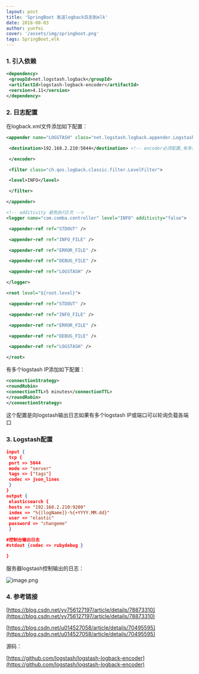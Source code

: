 ```yaml
---
layout: post
title: 'SpringBoot 发送logback日志到elk'
date: 2018-08-03
author: yunfei
cover: '/assets/img/springboot.png'
tags: SpringBoot,elk
---
```


### 1. 引入依赖

```xml
<dependency>
 <groupId>net.logstash.logback</groupId>
 <artifactId>logstash-logback-encoder</artifactId>
 <version>4.11</version>
</dependency>
```


### 2. 日志配置

在logback.xml文件添加如下配置：
```xml
<appender name="LOGSTASH" class="net.logstash.logback.appender.LogstashTcpSocketAppender">

 <destination>192.168.2.210:5044</destination> <!-- encoder必须配置,有多种可选 --> <encoder charset="UTF-8" class="net.logstash.logback.encoder.LogstashEncoder" > <!-- "logName":"comba-community" 的作用是指定创建索引的名字时用，并且在生成的文档中会多了这个字段 --> <customFields>{"logName":"comba-community"}</customFields>

 </encoder>

 <filter class="ch.qos.logback.classic.filter.LevelFilter">

 <level>INFO</level>

 </filter>

</appender>

<!-- additivity 避免执行2次 --> 
<logger name="com.comba.controller" level="INFO" additivity="false">

 <appender-ref ref="STDOUT" />

 <appender-ref ref="INFO_FILE" />

 <appender-ref ref="ERROR_FILE" />

 <appender-ref ref="DEBUG_FILE" />

 <appender-ref ref="LOGSTASH" />

</logger>

<root level="${root.level}">

 <appender-ref ref="STDOUT" />

 <appender-ref ref="INFO_FILE" />

 <appender-ref ref="ERROR_FILE" />

 <appender-ref ref="DEBUG_FILE" />

 <appender-ref ref="LOGSTASH" />

</root>

```


有多个logstash IP添加如下配置：

```xml
<connectionStrategy> 　　
<roundRobin> 　　　　
<connectionTTL>5 minutes</connectionTTL> 　　
</roundRobin>
</connectionStrategy>
```

这个配置是向logstash输出日志如果有多个logstash IP或端口可以轮询负载各端口

### 3. Logstash配置

```json
input {
 tcp {
 port => 5044
 mode => "server"
 tags => ["tags"]
 codec => json_lines
 }
}
output {
 elasticsearch {
 hosts => "192.168.2.210:9200"
 index => "%{[logName]}-%{+YYYY.MM.dd}"
 user => "elastic"
 password => "changeme"
 }

#控制台输出日志 
#stdout {codec => rubydebug }

}
```

服务器logstash控制输出的日志：

![image.png](https://upload-images.jianshu.io/upload_images/4727108-77fdee4558d70c83.png?imageMogr2/auto-orient/strip%7CimageView2/2/w/1240)

### 4. 参考链接

[https://blog.csdn.net/yy756127197/article/details/78873310](https://blog.csdn.net/yy756127197/article/details/78873310)

[https://blog.csdn.net/u014527058/article/details/70495595](https://blog.csdn.net/u014527058/article/details/70495595)

源码：

[https://github.com/logstash/logstash-logback-encoder](https://github.com/logstash/logstash-logback-encoder)

